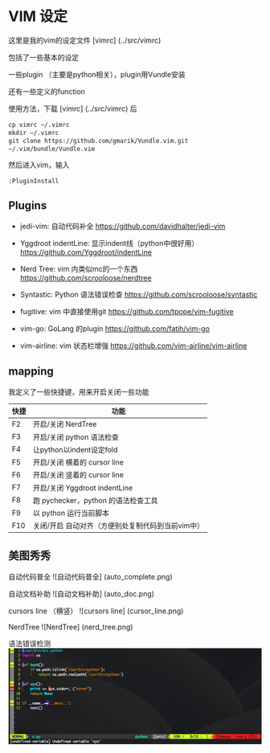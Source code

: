 # VIM 设定

这里是我的vim的设定文件 [vimrc] (../src/vimrc)

包括了一些基本的设定

一些plugin （主要是python相关），plugin用Vundle安装

还有一些定义的function

使用方法，下载 [vimrc] (../src/vimrc) 后

```
cp vimrc ~/.vimrc 
mkdir ~/.vimrc
git clone https://github.com/gmarik/Vundle.vim.git ~/.vim/bundle/Vundle.vim
```
然后进入vim，输入

```
:PluginInstall
```

## Plugins

* jedi-vim: 自动代码补全 <https://github.com/davidhalter/jedi-vim>

* Yggdroot indentLine: 显示indent线（python中很好用）<https://github.com/Yggdroot/indentLine>

* Nerd Tree: vim 内类似mc的一个东西 <https://github.com/scrooloose/nerdtree>

* Syntastic: Python 语法错误检查 <https://github.com/scrooloose/syntastic>

* fugitive: vim 中直接使用git <https://github.com/tpope/vim-fugitive>

* vim-go: GoLang 的plugin <https://github.com/fatih/vim-go>

* vim-airline: vim 状态栏增强 <https://github.com/vim-airline/vim-airline>


## mapping
我定义了一些快捷键，用来开启关闭一些功能

|快捷|功能|
|---|---|
F2 | 开启/关闭 NerdTree
F3 | 开启/关闭 python 语法检查
F4 | 让python以indent设定fold
F5 | 开启/关闭 横着的 cursor line
F6 | 开启/关闭  竖着的 cursor line
F7 | 开启/关闭 Yggdroot indentLine
F8 | 跑 pychecker，python 的语法检查工具
F9 | 以 python 运行当前脚本
F10 | 关闭/开启 自动对齐（方便别处复制代码到当前vim中）

## 美图秀秀
自动代码普全
![自动代码普全] (auto_complete.png)

自动文档补助
![自动文档补助] (auto_doc.png)

cursors line （横竖）
![cursors line] (cursor_line.png)

NerdTree
![NerdTree] (nerd_tree.png)

语法错误检测
![语法错误检测](syntax_check.png)


